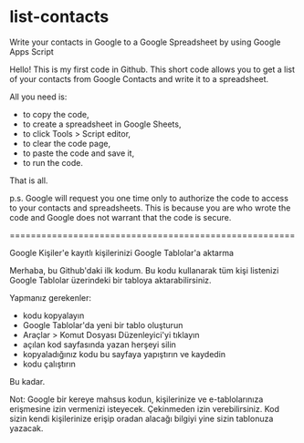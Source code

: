# list-contacts
Write your contacts in Google to a Google Spreadsheet by using Google Apps Script

Hello! This is my first code in Github.
This short code allows you to get a list of your contacts from Google Contacts and write it to a spreadsheet.

All you need is:
- to copy the code,
- to create a spreadsheet in Google Sheets,
- to click Tools > Script editor,
- to clear the code page,
- to paste the code and save it,
- to run the code.

That is all. 

p.s. Google will request you one time only to authorize the code to access to your contacts and spreadsheets. This is because you are who wrote the code and Google does not warrant that the code is secure.

======================================================

Google Kişiler'e kayıtlı kişilerinizi Google Tablolar'a aktarma

Merhaba, bu Github'daki ilk kodum.
Bu kodu kullanarak tüm kişi listenizi Google Tablolar üzerindeki bir tabloya aktarabilirsiniz.

Yapmanız gerekenler:
- kodu kopyalayın
- Google Tablolar'da yeni bir tablo oluşturun
- Araçlar > Komut Dosyası Düzenleyici'yi tıklayın
- açılan kod sayfasında yazan herşeyi silin
- kopyaladığınız kodu bu sayfaya yapıştırın ve kaydedin
- kodu çalıştırın

Bu kadar.

Not: Google bir kereye mahsus kodun, kişilerinize ve e-tablolarınıza erişmesine izin vermenizi isteyecek. Çekinmeden izin verebilirsiniz.
Kod sizin kendi kişilerinize erişip oradan alacağı bilgiyi yine sizin tablonuza yazacak.
